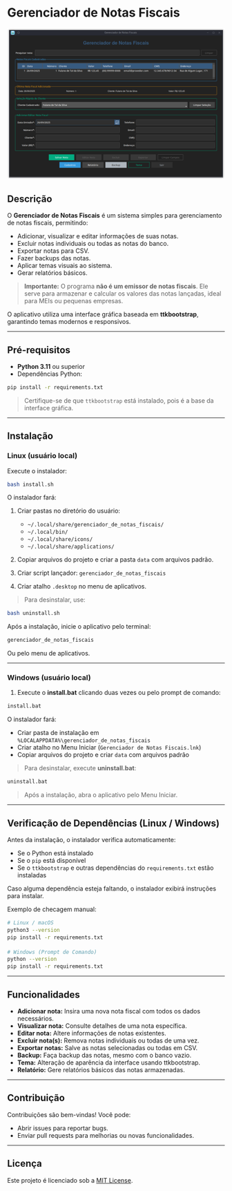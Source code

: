# Gerenciador de Notas Fiscais

![Preview](preview.png) <!-- Substitua 'preview.png' pela imagem de demonstração -->

## Descrição

O **Gerenciador de Notas Fiscais** é um sistema simples para gerenciamento de notas fiscais, permitindo:

* Adicionar, visualizar e editar informações de suas notas.
* Excluir notas individuais ou todas as notas do banco.
* Exportar notas para CSV.
* Fazer backups das notas.
* Aplicar temas visuais ao sistema.
* Gerar relatórios básicos.

> **Importante:** O programa **não é um emissor de notas fiscais**.
> Ele serve para armazenar e calcular os valores das notas lançadas, ideal para MEIs ou pequenas empresas.

O aplicativo utiliza uma interface gráfica baseada em **ttkbootstrap**, garantindo temas modernos e responsivos.

---

## Pré-requisitos

* **Python 3.11** ou superior
* Dependências Python:

```bash
pip install -r requirements.txt
```

> Certifique-se de que `ttkbootstrap` está instalado, pois é a base da interface gráfica.

---

## Instalação

### Linux (usuário local)

Execute o instalador:

```bash
bash install.sh
```

O instalador fará:

1. Criar pastas no diretório do usuário:

   * `~/.local/share/gerenciador_de_notas_fiscais/`
   * `~/.local/bin/`
   * `~/.local/share/icons/`
   * `~/.local/share/applications/`
2. Copiar arquivos do projeto e criar a pasta `data` com arquivos padrão.
3. Criar script lançador: `gerenciador_de_notas_fiscais`
4. Criar atalho `.desktop` no menu de aplicativos.

> Para desinstalar, use:

```bash
bash uninstall.sh
```

Após a instalação, inicie o aplicativo pelo terminal:

```bash
gerenciador_de_notas_fiscais
```

Ou pelo menu de aplicativos.

---

### Windows (usuário local)

1. Execute o **install.bat** clicando duas vezes ou pelo prompt de comando:

```bat
install.bat
```

O instalador fará:

* Criar pasta de instalação em `%LOCALAPPDATA%\gerenciador_de_notas_fiscais`
* Criar atalho no Menu Iniciar (`Gerenciador de Notas Fiscais.lnk`)
* Copiar arquivos do projeto e criar `data` com arquivos padrão

> Para desinstalar, execute **uninstall.bat**:

```bat
uninstall.bat
```

> Após a instalação, abra o aplicativo pelo Menu Iniciar.

---

## Verificação de Dependências (Linux / Windows)

Antes da instalação, o instalador verifica automaticamente:

* Se o Python está instalado
* Se o `pip` está disponível
* Se o `ttkbootstrap` e outras dependências do `requirements.txt` estão instaladas

Caso alguma dependência esteja faltando, o instalador exibirá instruções para instalar.

Exemplo de checagem manual:

```bash
# Linux / macOS
python3 --version
pip install -r requirements.txt

# Windows (Prompt de Comando)
python --version
pip install -r requirements.txt
```

---

## Funcionalidades

* **Adicionar nota:** Insira uma nova nota fiscal com todos os dados necessários.
* **Visualizar nota:** Consulte detalhes de uma nota específica.
* **Editar nota:** Altere informações de notas existentes.
* **Excluir nota(s):** Remova notas individuais ou todas de uma vez.
* **Exportar notas:** Salve as notas selecionadas ou todas em CSV.
* **Backup:** Faça backup das notas, mesmo com o banco vazio.
* **Tema:** Alteração de aparência da interface usando ttkbootstrap.
* **Relatório:** Gere relatórios básicos das notas armazenadas.

---

## Contribuição

Contribuições são bem-vindas! Você pode:

* Abrir issues para reportar bugs.
* Enviar pull requests para melhorias ou novas funcionalidades.

---

## Licença

Este projeto é licenciado sob a [MIT License](LICENSE).
